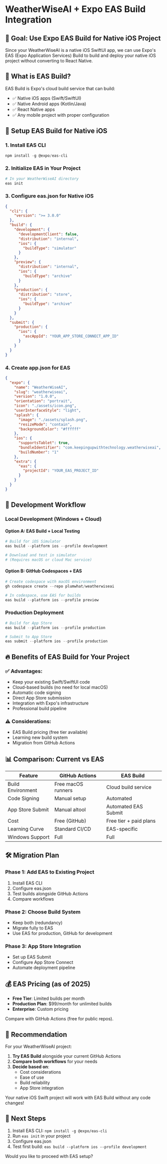 # WeatherWiseAI + Expo EAS Build Integration

## 🎯 Goal: Use Expo EAS Build for Native iOS Project

Since your WeatherWiseAI is a native iOS SwiftUI app, we can use Expo's EAS (Expo Application Services) Build to build and deploy your native iOS project without converting to React Native.

## 📱 What is EAS Build?

EAS Build is Expo's cloud build service that can build:
- ✅ Native iOS apps (Swift/SwiftUI)
- ✅ Native Android apps (Kotlin/Java)
- ✅ React Native apps
- ✅ Any mobile project with proper configuration

## 🔧 Setup EAS Build for Native iOS

### 1. Install EAS CLI
```powershell
npm install -g @expo/eas-cli
```

### 2. Initialize EAS in Your Project
```powershell
# In your WeatherWiseAI directory
eas init
```

### 3. Configure eas.json for Native iOS
```json
{
  "cli": {
    "version": ">= 3.0.0"
  },
  "build": {
    "development": {
      "developmentClient": false,
      "distribution": "internal",
      "ios": {
        "buildType": "simulator"
      }
    },
    "preview": {
      "distribution": "internal",
      "ios": {
        "buildType": "archive"
      }
    },
    "production": {
      "distribution": "store",
      "ios": {
        "buildType": "archive"
      }
    }
  },
  "submit": {
    "production": {
      "ios": {
        "ascAppId": "YOUR_APP_STORE_CONNECT_APP_ID"
      }
    }
  }
}
```

### 4. Create app.json for EAS
```json
{
  "expo": {
    "name": "WeatherWiseAI",
    "slug": "weatherwiseai",
    "version": "1.0.0",
    "orientation": "portrait",
    "icon": "./assets/icon.png",
    "userInterfaceStyle": "light",
    "splash": {
      "image": "./assets/splash.png",
      "resizeMode": "contain",
      "backgroundColor": "#ffffff"
    },
    "ios": {
      "supportsTablet": true,
      "bundleIdentifier": "com.keepingupwithtechnology.weatherwiseai",
      "buildNumber": "1"
    },
    "extra": {
      "eas": {
        "projectId": "YOUR_EAS_PROJECT_ID"
      }
    }
  }
}
```

## 🚀 Development Workflow

### Local Development (Windows + Cloud)

#### Option A: EAS Build + Local Testing
```powershell
# Build for iOS Simulator
eas build --platform ios --profile development

# Download and test in simulator
# (Requires macOS or cloud Mac service)
```

#### Option B: GitHub Codespaces + EAS
```powershell
# Create codespace with macOS environment
gh codespace create --repo plumwhat/weatherwiseai

# In codespace, use EAS for builds
eas build --platform ios --profile preview
```

### Production Deployment
```powershell
# Build for App Store
eas build --platform ios --profile production

# Submit to App Store
eas submit --platform ios --profile production
```

## 🔥 Benefits of EAS Build for Your Project

### ✅ Advantages:
- Keep your existing Swift/SwiftUI code
- Cloud-based builds (no need for local macOS)
- Automatic code signing
- Direct App Store submission
- Integration with Expo's infrastructure
- Professional build pipeline

### ⚠️ Considerations:
- EAS Build pricing (free tier available)
- Learning new build system
- Migration from GitHub Actions

## 📊 Comparison: Current vs EAS

| Feature | GitHub Actions | EAS Build |
|---------|---------------|-----------|
| Build Environment | Free macOS runners | Cloud build service |
| Code Signing | Manual setup | Automated |
| App Store Submit | Manual altool | Automated EAS Submit |
| Cost | Free (GitHub) | Free tier + paid plans |
| Learning Curve | Standard CI/CD | EAS-specific |
| Windows Support | Full | Full |

## 🛠️ Migration Plan

### Phase 1: Add EAS to Existing Project
1. Install EAS CLI
2. Configure eas.json
3. Test builds alongside GitHub Actions
4. Compare workflows

### Phase 2: Choose Build System
- Keep both (redundancy)
- Migrate fully to EAS
- Use EAS for production, GitHub for development

### Phase 3: App Store Integration
- Set up EAS Submit
- Configure App Store Connect
- Automate deployment pipeline

## 💰 EAS Pricing (as of 2025)

- **Free Tier**: Limited builds per month
- **Production Plan**: $99/month for unlimited builds
- **Enterprise**: Custom pricing

Compare with GitHub Actions (free for public repos).

## 🎯 Recommendation

For your WeatherWiseAI project:

1. **Try EAS Build** alongside your current GitHub Actions
2. **Compare both workflows** for your needs
3. **Decide based on**:
   - Cost considerations
   - Ease of use
   - Build reliability
   - App Store integration

Your native iOS Swift project will work with EAS Build without any code changes!

## 🔗 Next Steps

1. Install EAS CLI: `npm install -g @expo/eas-cli`
2. Run `eas init` in your project
3. Configure eas.json
4. Test first build: `eas build --platform ios --profile development`

Would you like to proceed with EAS setup?
